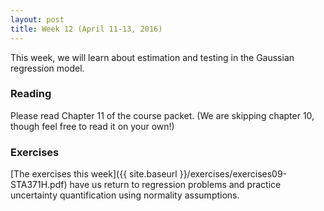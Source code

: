 ```yaml
---
layout: post
title: Week 12 (April 11-13, 2016)
---
```


This week, we will learn about estimation and testing in the Gaussian regression model.

### Reading

Please read Chapter 11 of the course packet.  (We are skipping chapter 10, though feel free to read it on your own!)


### Exercises

[The exercises this week]({{ site.baseurl }}/exercises/exercises09-STA371H.pdf) have us return to regression problems and practice uncertainty quantification using normality assumptions.  

